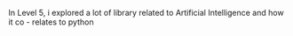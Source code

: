 In Level 5, i explored a lot of library related to Artificial Intelligence and how it co - relates to python
